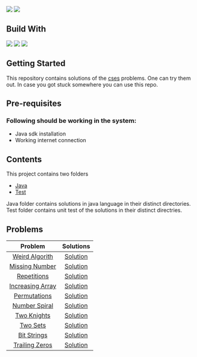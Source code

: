 ![](https://img.shields.io/github/languages/count/PawanRoy1997/CSES-Solutions)
![](https://img.shields.io/github/workflow/status/PawanRoy1997/CSES-Solutions/Testing)

## Build With

![](https://img.shields.io/badge/Lang-Java-informational?style=flat&logo=java&logoColor=white)
![](https://img.shields.io/badge/Build_Tool-Gradle-informational?style=flat&logo=gradle&logoColor=white)
![](https://img.shields.io/badge/Testing-JUnit-informational?style=flat&logo=junit5&logoColor=white)

## Getting Started

This repository contains solutions of the [cses](https://cses.fi) problems. One can try them out. In case you got stuck
somewhere you can use this repo.

## Pre-requisites

### Following should be working in the system:

- Java sdk installation
- Working internet connection

## Contents

This project contains two folders

- [Java](src/main/java)
- [Test](src/test/java)

Java folder contains solutions in java language in their distinct directories. Test folder contains unit test of the
solutions in their distinct directries.

## Problems
|                     Problem                      |                        Solutions                        |
|:------------------------------------------------:|:-------------------------------------------------------:|
|  [Weird Algorith](Problems/WeirdAlgorithm.md)   | [Solution](src/main/java/weirdAlgorithm/Solution.java)  |
|   [Missing Number](Problems/MissingNumber.md)   |  [Solution](src/main/java/missingNumber/Solution.java)  |
|     [Repetitions](Problems/Repetitions.md)      |   [Solution](src/main/java/repetitions/Solution.java)   |
| [Increasing Array](Problems/IncreasingArray.md) | [Solution](src/main/java/increasingArray/Solution.java) |
|    [Permutations](Problems/Permutations.md)     |  [Solution](src/main/java/permutations/Solution.java)   |
|    [Number Spiral](Problems/NumberSpiral.md)    |  [Solution](src/main/java/numberSpiral/Solution.java)   |
|      [Two Knights](Problems/TwoKnights.md)      |   [Solution](src/main/java/twoKnights/Solution.java)    |
|         [Two Sets](Problems/TwoSets.md)         |     [Solution](src/main/java/twoSets/Solution.java)     |
|      [Bit Strings](Problems/BitStrings.md)      |   [Solution](src/main/java/bitStrings/Solution.java)    |
|   [Trailing Zeros](Problems/TrailingZeros.md)   |  [Solution](src/main/java/trailingZeros/Solution.java)  |
